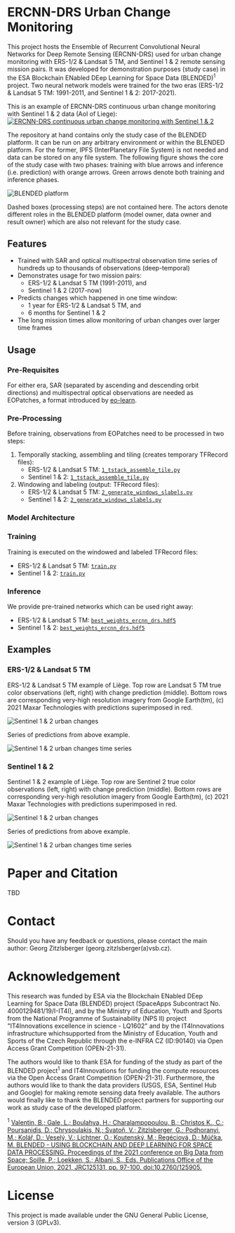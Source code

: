# ERCNN-DRS Urban Change Monitoring
This project hosts the Ensemble of Recurrent Convolutional Neural Networks for Deep Remote Sensing (ERCNN-DRS) used for urban change monitoring with ERS-1/2 & Landsat 5 TM, and Sentinel 1 & 2 remote sensing mission pairs. It was developed for demonstration purposes (study case) in the ESA Blockchain ENabled DEep Learning for Space Data (BLENDED)<sup>1</sup> project.
Two neural network models were trained for the two eras (ERS-1/2 & Landsat 5 TM: 1991-2011, and Sentinel 1 & 2: 2017-2021).

This is an example of ERCNN-DRS continuous urban change monitoring with Sentinel 1 & 2 data (AoI of Liege):
[![ERCNN-DRS continuous urban change monitoring with Sentinel 1 & 2](https://img.youtube.com/vi/qNFu_Zl8zYI/maxresdefault.jpg)](https://www.youtube.com/watch?v=qNFu_Zl8zYI)

The repository at hand contains only the study case of the BLENDED platform. It can be run on any arbitrary environment or within the BLENDED platform. For the former, IPFS (InterPlanetary File System) is not needed and data can be stored on any file system. The following figure shows the core of the study case with two phases: training with blue arrows and inference (i.e. prediction) with orange arrows. Green arrows denote both training and inference phases.

![BLENDED platform](./collateral/blended_platform.png)

Dashed boxes (processing steps) are not contained here. The actors denote different roles in the BLENDED platform (model owner, data owner and result owner) which are also not relevant for the study case.

## Features
- Trained with SAR and optical multispectral observation time series of hundreds up to thousands of observations (deep-temporal)
- Demonstrates usage for two mission pairs:
    - ERS-1/2 & Landsat 5 TM (1991-2011), and 
    - Sentinel 1 & 2 (2017-now)
- Predicts changes which happened in one time window:
    - 1 year for ERS-1/2 & Landsat 5 TM, and
    - 6 months for Sentinel 1 & 2
- The long mission times allow monitoring of urban changes over larger time frames

## Usage
### Pre-Requisites
For either era, SAR (separated by ascending and descending orbit directions) and multispectral optical observations are needed as EOPatches, a format introduced by [eo-learn](https://github.com/sentinel-hub/eo-learn).

### Pre-Processing
Before training, observations from EOPatches need to be processed in two steps:
<!--![pre-processing steps](./collateral/pre-processing.png)-->

1. Temporally stacking, assembling and tiling (creates temporary TFRecord files):
    - ERS-1/2 & Landsat 5 TM: [`1_tstack_assemble_tile.py`](./ERS12_LS5/preproc/)
    - Sentinel 1 & 2: [`1_tstack_assemble_tile.py`](./Sentinel1_2/preproc/)
2. Windowing and labeling (output: TFRecord files):
    - ERS-1/2 & Landsat 5 TM: [`2_generate_windows_slabels.py`](./ERS12_LS5/preproc/)
    - Sentinel 1 & 2: [`2_generate_windows_slabels.py`](./Sentinel1_2/preproc/)

### Model Architecture
<!--![model architecture](./collateral/model_architecture.png)-->

### Training
Training is executed on the windowed and labeled TFRecord files:
  - ERS-1/2 & Landsat 5 TM: [`train.py`](./ERS12_LS5/train/)
  - Sentinel 1 & 2: [`train.py`](./Sentinel1_2/train/)

### Inference
We provide pre-trained networks which can be used right away:
  - ERS-1/2 & Landsat 5 TM: [`best_weights_ercnn_drs.hdf5`](./ERS12_LS5/train/snapshots/)
  - Sentinel 1 & 2: [`best_weights_ercnn_drs.hdf5`](./Sentinel1_2/train/snapshots/)

## Examples
### ERS-1/2 & Landsat 5 TM
ERS-1/2 & Landsat 5 TM example of Liège. Top row are Landsat 5 TM true color observations (left, right) with change prediction (middle). Bottom rows are corresponding very-high resolution imagery from Google Earth(tm), (c) 2021 Maxar Technologies with predictions superimposed in red.

![Sentinel 1 & 2 urban changes](./collateral/ers12ls5_example.png)

 Series of predictions from above example.

![Sentinel 1 & 2 urban changes time series](./collateral/ers12ls5_example_series.png)

### Sentinel 1 & 2
Sentinel 1 & 2 example of Liège. Top row are Sentinel 2 true color observations (left, right) with change prediction (middle). Bottom rows are corresponding very-high resolution imagery from Google Earth(tm), (c) 2021 Maxar Technologies with predictions superimposed in red.

![Sentinel 1 & 2 urban changes](./collateral/s12_example.png)

 Series of predictions from above example.

![Sentinel 1 & 2 urban changes time series](./collateral/s12_example_series.png)

# Paper and Citation
TBD

# Contact
Should you have any feedback or questions, please contact the main author: Georg Zitzlsberger (georg.zitzlsberger(a)vsb.cz).

# Acknowledgement
This research was funded by ESA via the Blockchain ENabled DEep Learning for Space Data (BLENDED) project (SpaceApps Subcontract No. 4000129481/19/I-IT4I), and by the Ministry of Education, Youth and Sports from the National Programme of Sustainability (NPS II) project "IT4Innovations excellence in science - LQ1602" and by the IT4Innovations infrastructure whichsupported from the Ministry of Education, Youth and Sports of the Czech Republic through the e-INFRA CZ (ID:90140) via Open Access Grant Competition (OPEN-21-31).

The authors would like to thank ESA for funding of the study as part of the BLENDED project<sup>1</sup> and IT4Innovations for funding the compute resources via the Open Access Grant Competition (OPEN-21-31). Furthermore, the authors would like to thank the data providers (USGS, ESA, Sentinel Hub and Google) for making remote sensing data freely available.  The authors would finally like to thank the BLENDED project partners for supporting our work as study case of the developed platform.

<sup>1</sup> [Valentin, B.; Gale, L.; Boulahya, H.; Charalampopoulou, B.; Christos K., C.; Poursanidis, D.; Chrysoulakis, N.; Svato&#x0148;, V.; Zitzlsberger, G.; Podhoranyi, M.; Kol&#x00E1;&#x0159;, D.; Vesel&#x00FD;, V.; Lichtner, O.; Koutensk&#x00FD;, M.; Reg&#x00E9;ciov&#x00E1;, D.; M&#x00FA;&#x010D;ka, M. BLENDED - USING BLOCKCHAIN AND DEEP LEARNING FOR SPACE DATA PROCESSING. Proceedings of the 2021 conference on Big Data from Space; Soille, P.; Loekken, S.; Albani, S., Eds. Publications Office of the European Union, 2021, JRC125131, pp. 97-100.  doi:10.2760/125905.](https://op.europa.eu/en/publication-detail/-/publication/ac7c57e5-b787-11eb-8aca-01aa75ed71a1)


# License
This project is made available under the GNU General Public License, version 3 (GPLv3).
